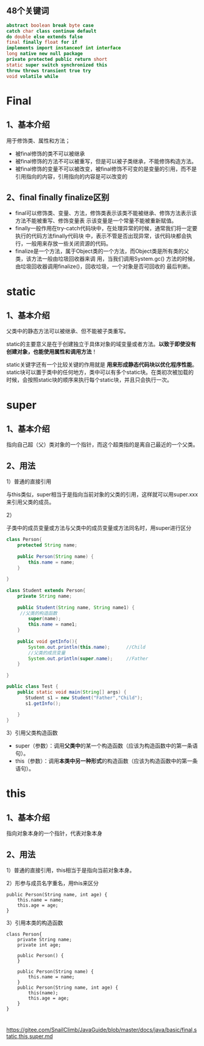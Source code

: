 

## 48个关键词

```java
abstract boolean break byte case
catch char class continue default
do double else extends false
final finally float for if
implements import instanceof int interface
long native new null package
private protected public return short
static super switch synchronized this
throw throws transient true try
void volatile while 
```



# Final

## 1、基本介绍

用于修饰类、属性和方法；

- 被final修饰的类不可以被继承
- 被final修饰的方法不可以被重写，但是可以被子类继承，不能修饰构造方法。
- 被final修饰的变量不可以被改变，被final修饰不可变的是变量的引用，而不是引用指向的内容，引用指向的内容是可以改变的

## 2、final finally finalize区别

- final可以修饰类、变量、方法，修饰类表示该类不能被继承、修饰方法表示该方法不能被重写、修饰变量表
  示该变量是一个常量不能被重新赋值。
- finally一般作用在try-catch代码块中，在处理异常的时候，通常我们将一定要执行的代码方法finally代码块
  中，表示不管是否出现异常，该代码块都会执行，一般用来存放一些关闭资源的代码。
- finalize是一个方法，属于Object类的一个方法，而Object类是所有类的父类，该方法一般由垃圾回收器来调
  用，当我们调用System.gc() 方法的时候，由垃圾回收器调用finalize()，回收垃圾，一个对象是否可回收的
  最后判断。



# static

## 1、基本介绍

父类中的静态方法可以被继承、但不能被子类重写。



static的主要意义是在于创建独立于具体对象的域变量或者方法。**以致于即使没有创建对象，也能使用属性和调用方法**！

static关键字还有一个比较关键的作用就是 **用来形成静态代码块以优化程序性能**。static块可以置于类中的任何地方，类中可以有多个static块。在类初次被加载的时候，会按照static块的顺序来执行每个static块，并且只会执行一次。









# super

## 1、基本介绍

指向自己超（父）类对象的一个指针，而这个超类指的是离自己最近的一个父类。

## 2、用法

1）普通的直接引用

与this类似，super相当于是指向当前对象的父类的引用，这样就可以用super.xxx来引用父类的成员。

2）

子类中的成员变量或方法与父类中的成员变量或方法同名时，用super进行区分

```java
class Person{
    protected String name;
 
    public Person(String name) {
        this.name = name;
    }
 
}
 
class Student extends Person{
    private String name;
 
    public Student(String name, String name1) {
   	 //父类的构造函数
        super(name);
        this.name = name1;
    }
 
    public void getInfo(){
        System.out.println(this.name);      //Child
        //父类的成员变量
        System.out.println(super.name);     //Father
    }
 
}

public class Test {
    public static void main(String[] args) {
       Student s1 = new Student("Father","Child");
       s1.getInfo();
 
    }
}

```

3）引用父类构造函数

- super（参数）：调用**父类中**的某一个构造函数（应该为构造函数中的第一条语句）。
- this（参数）：调用**本类中另一种形式**的构造函数（应该为构造函数中的第一条语句）。





# this

## 1、基本介绍

指向对象本身的一个指针，代表对象本身

## 2、用法

1）普通的直接引用，this相当于是指向当前对象本身。

2）形参与成员名字重名，用this来区分

```
public Person(String name, int age) {
    this.name = name;
    this.age = age;
}
```

3）引用本类的构造函数

```
class Person{
    private String name;
    private int age;
    
    public Person() {
    }
 
    public Person(String name) {
        this.name = name;
    }
    public Person(String name, int age) {
        this(name);
        this.age = age;
    }
}

```



# 



https://gitee.com/SnailClimb/JavaGuide/blob/master/docs/java/basic/final,static,this,super.md
